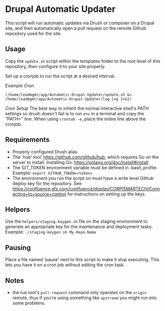 # Drupal Automatic Updater

This script will run automatic updates via Drush or composer on a Drupal site, and then automatically open a pull request on the remote Github repository used for the site.

## Usage

Copy the `update.sh` script within the templates folder to the root level of this repository, then configure it
to your site properly.

Set up a cronjob to run the script at a desired interval.

*Example Cron*
```
(/home/leadmgmt/app/Automatic-Drupal-Updater/update.sh &> /home/leadmgmt/app/Automatic-Drupal-Updater/log.log 2>&1)
```

*Cron Setup*
The best way to inherit the normal interactive shell's PATH settings so drush doesn't fail is to run `env` in a terminal and copy the "PATH=" line. When using `crontab -e`, place the entire line above the cronjob.

## Requirements

- Properly configured Drush alias
- The 'hub' tool: https://github.com/github/hub, which requires Go on the server to install. Installing Go: https://golang.org/doc/install#install
- The GIT_TOKEN environment variable must be defined in .bash_profile. Example: `export GITHUB_TOKEN=<token>`
- The environment you run the script on must have a write level Github deploy key for the repository. See https://confluence.gfs.com/confluence/display/CORPISMARTECH/Connecting+to+source+control for instructions on setting up the keys.

## Helpers

Use the `helpers/staging-keygen.sh` file on the staging environment to generate an appropriate key for the maintenance and deployment tasks. Example: `./staging-keygen.sh My-Repo-Name`

## Pausing

Place a file named 'pause' next to this script to make it stop executing. This lets you have it on a cron job without editing the cron task.

## Notes

- the `hub` tool's `pull-request` command only operates on the `origin` remote, thus if you're using something like `upstream` you might run into some problems.